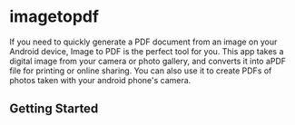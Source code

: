 # imagetopdf

If you need to quickly generate a PDF document from an image on your Android device, Image to PDF is the perfect tool for you. This app takes a digital image from your camera or photo gallery, and converts it into aPDF file for printing or online sharing. You can also use it to create PDFs of photos taken with your android phone's camera.

## Getting Started
